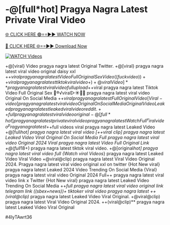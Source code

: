 # -@[full*hot] Pragya Nagra Latest Private Viral Video


[🌐 CLICK HERE 🟢==►► WATCH NOW](https://cutt.ly/te57wshS)

[🔴 CLICK HERE 🌐==►► Download Now](https://cutt.ly/te57wshS)

[![WATCH Videos](https://i.imgur.com/dJHk4Zq.gif)](https://cutt.ly/te57wshS)





























+@[viral} Video pragya nagra latest Original Twitter. +@[viral} pragya nagra latest viral video original daisy xxl +$+viral pragya nagra latest Video Full Original Sex Video ((fuckvideo))++viral pragya nagra latest tiktok viral video
+)+@viral Video]** pragya nagra latest viral video full upload
+$+viral pragya nagra latest Tiktok Video Full Original Sex 👙®️√viral▷☀️👄💥 pragya nagra latest viral video Original On Social Media
+$+viral pragya nagra latest Full Original Video
[Viral-video] pragya nagra latest viral video Original On Social Media
Original Video Leaked pragya nagra latest leaked viral video reddit.
++full pragya nagra latest viral video original
-@[full*hot] pragya nagra latest private viral video pragya nagra latest Watch Full ^viralvideo^ pragya nagra latest +%+viral pragya nagra latest Tiktok Video Full Original Sex -[full*hot] pragya nagra latest private viral video pragya nagra latest +$+full videos viral pragya nagra latest Leaked Video +@[full*hot] pragya nagra latest viral video [++viral clip] pragya nagra latest Leaked Video Viral Original On Social Media Full pragya nagra latest viral video Original 2024 Viral pragya nagra latest Video Full Original Link
+@(full*18+) pragya nagra latest tiktok viral video. +@[original*hot] pragya nagra latest viral video full {Watch viral Videos*} pragya nagra latest Leaked Video Viral Video
+@viral@clip) pragya nagra latest Viral Video Original 2024. Pragya nagra latest viral video original xxl on twitter  {Hot New viral} pragya nagra latest Leaked 2024 Video Trending On Social Media {Viral} pragya nagra latest viral video Original 2024
Full++ pragya nagra latest viral video link x Twitter
{Hot New viral} pragya nagra latest Leaked Video Trending On Social Media ++*full pragya nagra latest viral video original link telegram link ((sbex+news))+ tiktoker viral video pragya nagra latest
++(viral@clip)* pragya nagra latest Leaked Video Viral Original.
+@viral@clip) pragya nagra latest Viral Video Original 2024. ++(viral@clip)** pragya nagra latest Leaked Video Viral Original


#4IyTAwrt36
